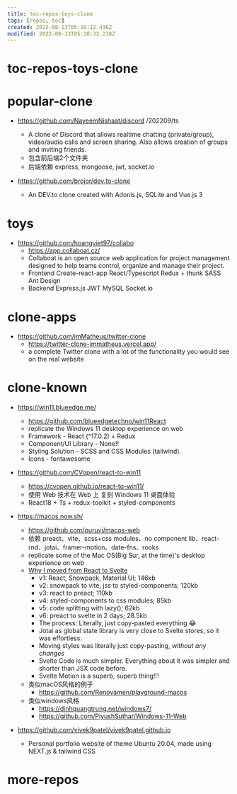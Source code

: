 ```yaml
---
title: toc-repos-toys-clone
tags: [repos, toc]
created: 2022-08-13T05:10:12.436Z
modified: 2022-08-13T05:10:32.238Z
---
```


# toc-repos-toys-clone

# popular-clone

- https://github.com/NayeemNishaat/discord /202209/ts
  - A clone of Discord that allows realtime chatting (private/group), video/audio calls and screen sharing. Also allows creation of groups and inviting friends.
  - 包含前后端2个文件夹
  - 后端依赖 express, mongoose, jwt, socket.io

- https://github.com/brojor/dev.to-clone
  - An DEV.to clone created with Adonis.js, SQLite and Vue.js 3
# toys
- https://github.com/hoangviet97/collabo
  - https://app.collaboat.cz/
  - Collaboat is an open source web application for project management designed to help teams control, organize and manage their project. 
  - Frontend Create-react-app React/Typescript Redux + thunk SASS Ant Design
  - Backend Express.js JWT MySQL Socket.io
# clone-apps
- https://github.com/imMatheus/twitter-clone
  - https://twitter-clone-immatheus.vercel.app/
  - a complete Twitter clone with a lot of the functionality you would see on the real website

# clone-known
- https://win11.blueedge.me/
  - https://github.com/blueedgetechno/win11React
  - replicate the Windows 11 desktop experience on web
  - Framework - React (^17.0.2) + Redux
  - Component/UI Library - None!!
  - Styling Solution - SCSS and CSS Modules (tailwind).
  - Icons - fontawesome

- https://github.com/CVopen/react-to-win11
  - https://cvopen.github.io/react-to-win11/
  - 使用 Web 技术在 Web 上 复刻 Windows 11 桌面体验
  - React18 + Ts + redux-toolkit + styled-components

- https://macos.now.sh/
  - https://github.com/puruvj/macos-web
  - 依赖 preact、vite、scss+css modules、no component lib、react-rnd、jotai、framer-motion、date-fns、rooks
  - replicate some of the Mac OS(Big Sur, at the time)'s desktop experience on web
  - [Why I moved from React to Svelte](https://dev.to/puruvj/macos-web-why-i-moved-from-react-to-svelte-4mkp)
    - v1: React, Snowpack, Material UI; 146kb
    - v2: snowpack to vite, jss to styled-components; 120kb
    - v3: react to preact; 110kb
    - v4: styled-components to css modules; 85kb
    - v5: code splitting with lazy(); 62kb
    - v6: preact to svelte in 2 days; 28.5kb
    - The process: Literally, just copy-pasted everything 😂️
    - Jotai as global state library is very close to Svelte stores, so it was effortless.
    - Moving styles was literally just copy-pasting, *without any changes*
    - Svelte Code is much simpler. Everything about it was simpler and shorter than JSX code before.
    - Svelte Motion is a superb, superb thing!!!
  - 类似macOS风格的例子
    - https://github.com/Renovamen/playground-macos
  - 类似windows风格
    - https://dinhquangtrung.net/windows7/
    - https://github.com/PiyushSuthar/Windows-11-Web

- https://github.com/vivek9patel/vivek9patel.github.io
  - Personal portfolio website of theme Ubuntu 20.04, made using NEXT.js & tailwind CSS
# more-repos
